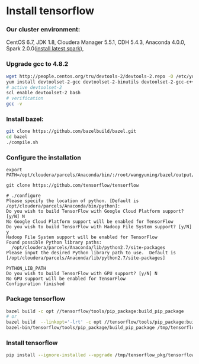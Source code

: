 # Install tensorflow

### Our cluster environment:

CentOS 6.7, JDK 1.8, Cloudera Manager 5.5.1, CDH 5.4.3, Anaconda 4.0.0, Spark 2.0.0([install latest spark](https://github.com/wangyum/cm_csds/tree/master/SPARK)),

### Upgrade gcc to 4.8.2
```bash
wget http://people.centos.org/tru/devtools-2/devtools-2.repo -O /etc/yum.repos.d/devtools-2.repo
yum install devtoolset-2-gcc devtoolset-2-binutils devtoolset-2-gcc-c++
# active devtoolset-2
scl enable devtoolset-2 bash
# verification
gcc -v
```

### Install bazel:
```bash
git clone https://github.com/bazelbuild/bazel.git
cd bazel
./compile.sh
```
### Configure the installation
```
export PATH=/opt/cloudera/parcels/Anaconda/bin/:/root/wangyuming/bazel/output/:${PATH}

git clone https://github.com/tensorflow/tensorflow

# ./configure
Please specify the location of python. [Default is /opt/cloudera/parcels/Anaconda/bin/python]: 
Do you wish to build TensorFlow with Google Cloud Platform support? [y/N] N
No Google Cloud Platform support will be enabled for TensorFlow
Do you wish to build TensorFlow with Hadoop File System support? [y/N] y
Hadoop File System support will be enabled for TensorFlow
Found possible Python library paths:
  /opt/cloudera/parcels/Anaconda/lib/python2.7/site-packages
Please input the desired Python library path to use.  Default is [/opt/cloudera/parcels/Anaconda/lib/python2.7/site-packages]

PYTHON_LIB_PATH
Do you wish to build TensorFlow with GPU support? [y/N] N
No GPU support will be enabled for TensorFlow
Configuration finished
```

### Package tensorflow
```bash
bazel build -c opt //tensorflow/tools/pip_package:build_pip_package
# or
bazel build  --linkopt='-lrt' -c opt //tensorflow/tools/pip_package:build_pip_package
bazel-bin/tensorflow/tools/pip_package/build_pip_package /tmp/tensorflow_pkg
```

### Install tensorflow
```bash
pip install --ignore-installed --upgrade /tmp/tensorflow_pkg/tensorflow-0.11.0rc1-py2-none-any.whl
```
